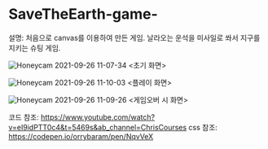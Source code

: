 # SaveTheEarth-game-

설명: 처음으로 canvas를 이용하여 만든 게임. 
      날라오는 운석을 미사일로 쏴서 지구를 지키는 슈팅 게임. 


![Honeycam 2021-09-26 11-07-34](https://user-images.githubusercontent.com/71580773/134790886-19490ca5-32e1-4296-911a-1d19df23764c.gif)
                                                             <초기 화면>

![Honeycam 2021-09-26 11-10-03](https://user-images.githubusercontent.com/71580773/134790889-ee8fc3d2-1519-40b5-9f3a-0854827c0a9e.gif)
                                                             <플레이 화면>

![Honeycam 2021-09-26 11-09-26](https://user-images.githubusercontent.com/71580773/134790888-aa38bf93-08c7-4296-9a03-cd4e53f2fa6f.gif)
                                                           <게임오버 시 화면>



코드 참조:
https://www.youtube.com/watch?v=eI9idPTT0c4&t=5469s&ab_channel=ChrisCourses
css 참조:
https://codepen.io/orrybaram/pen/NqvVeX

